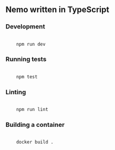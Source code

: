 ## Nemo written in TypeScript

### Development

```bash

    npm run dev

```

### Running tests

```bash

    npm test

```

### Linting

```bash

    npm run lint

```

### Building a container

```bash

    docker build .

```
